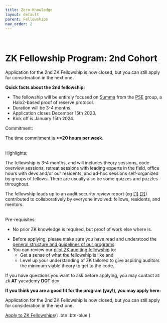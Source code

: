 ```yaml
---
title: Zero-Knowledge
layout: default
parent: Fellowships
nav_order: 2
---
```

<br>

# ZK Fellowship Program: 2nd Cohort

<span class="fs-5"><span class="text-red-100">Application for the 2nd ZK Fellowship is now closed, but you can still apply for consideration in the next one.</span></span> 

**Quick facts about the 2nd fellowship:**

- The fellowship will be entirely focused on [Summa](https://github.com/summa-dev/summa-solvency) from the [PSE](https://pse.dev) group, a Halo2-based proof of reserve protocol.
- Duration will be 3-4 months.
- Application closes December 15th 2023.
- Kick off is January 15th 2024.

<span class="fs-5"><span class="fw-700"><span class="text-blue-100">Commitment:</span></span></span> 

The time commitment is **>=20 hours per week**.

<br>
<span class="fs-5"><span class="fw-700"><span class="text-blue-100">Highlights:</span></span></span> 


The fellowship is 3-4 months, and will includes theory sessions, code overview sessions,  retreat sessions with leading experts in the field, office hours with devs and/or our residents, and ad-hoc sessions self-organized by groups of fellows. There are usually also be some quizzes and puzzles throughout. 

The fellowship leads up to an ~~audit~~ security review report (eg [[1]](https://github.com/zBlock-1/RLN-audit-report) [[2]](https://github.com/zBlock-1/spartan-ecdsa-audit-report)) contributed to collaboratively by everyone involved: fellows, residents, and mentors. 

<!--Developments in ZK proving systems informs our choice of what theory and implementations we choose in our upcoming ZK auditing fellowships. -->

<br>
<span class="fs-5"><span class="fw-700"><span class="text-blue-100">Pre-requisites:</span></span></span> 

- No prior ZK knowledge is required, but proof of work else where is.

<!--
<br>
<span class="fs-5"><span class="fw-700"><span class="text-blue-100">Highlights from the fellowship program:</span></span></span>


- The auditing sprint starts on Monday with an overview session delivered by one of our resident auditors, a guest auditor, or the codebase author.
- Async discussion take place between fellows, mentors, guest auditors, residents, and codebase devs.
- Fellows can work in groups during the week. Groups may have virtual meetings to check progress and help each other. 
- At the end of the sprint, fellows present their findings and receive feedback from our residents, mentors, and codebase authors.
- The auditing sprint ends with a retreat session where we invite a prominent guest for a lecture or AMA with the fellows.
- yAcademy residents take care of aggregating all findings into one coherent report shortly after the fellowship ends. -->
- Before applying, please make sure you have read and understood the [general structure and guidelines of our programs](/fellowships/).
- You can review our [pilot ZK auditing fellowship](/fellowships/zBlock1) to: 
    - Get a sense of what the fellowship is like and 
    - Level up your understanding of ZK tailored to give aspiring auditors the minimum viable theory to get to the code.


If you have questions you want to ask before applying, you may contact at: <br>zk **AT** yacademy **DOT** dev 


**If you think you are a good fit for the program (yay!), you may apply here:**
<br>

<span class="fs-5"><span class="text-red-100">Application for the 2nd ZK Fellowship is now closed, but you can still apply for consideration in the next one.</span></span> 

<span class="fs-8"> [Apply to ZK Fellowships](/fellowships/zk-application){: .btn .btn-blue } </span> &nbsp;



